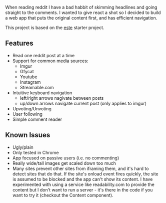 
When reading reddit I have a bad habbit of skimming headlines and going straight to the comments. I wanted to give react a shot so I decided to build a web app that puts the original content first, and has efficient navigation.

This project is based on the [este](https://github.com/este/este) starter project.

## Features

* Read one reddit post at a time
* Support for common media sources:
  * Imgur
  * Gfycat
  * Youtube
  * Instagram
  * Streamable.com
* Intuitive keyboard navigation
  * left/right arrows nagivate between posts
  * up/down arrows navigate current post (only applies to imgur)
* Upvoting/Unvoting
* User following
* Simple comment reader

## Known Issues

* Ugly/plain
* Only tested in Chrome
* App focused on passive users (i.e. no commenting)
* Really wide/tall images get scaled down too much
* Many sites prevent other sites from iframing them, and it's hard to detect sites that do that. If the site's onload event fires quickly, the site is assumed to be blocked and the app can't show its content. I have experimented with using a service like readability.com to provide the content but I don't want to run a server - it's there in the code if you want to try it (checkout the Content component).


